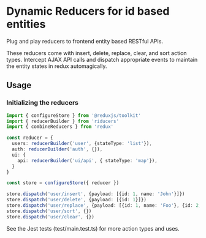 # Dynamic Reducers for id based entities

Plug and play reducers to frontend entity based RESTful APIs.

These reducers come with insert, delete, replace, clear, and sort action types. Intercept AJAX API calls and dispatch appropriate events to maintain the entity states in redux automagically. 

## Usage

### Initializing the reducers

```TypeScript
import { configureStore } from '@reduxjs/toolkit'
import { reducerBuilder } from 'riducers'
import { combineReducers } from 'redux'

const reducer = {
  users: reducerBuilder('user', {stateType: 'list'}),
  auth: reducerBuilder('auth', {}),
  ui: {
    api: reducerBuilder('ui/api', { stateType: 'map'}),
  }
}

const store = configureStore({ reducer })

store.dispatch('user/insert', {payload: [{id: 1, name: 'John'}]})
store.dispatch('user/delete', {payload: [{id: 1}]})
store.dispatch('user/replace', {payload: [{id: 1, name: 'Foo'}, {id: 2, name: 'Bar'}]})
store.dispatch('user/sort', {})
store.dispatch('user/clear', {})

```

See the Jest tests (test/main.test.ts) for more action types and uses.
